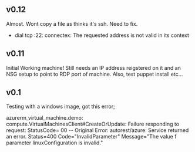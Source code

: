 v0.12
-----
Almost. Wont copy a file as thinks it's ssh. Need to fix.
* dial tcp :22: connectex: The requested address is not valid in its context

v0.11
-----
Initial Working machine! Still needs an IP address reigstered on it and an NSG setup to point to RDP port of machine. Also, test puppet install etc...

v0.1
----
Testing with a windows image, got this error;

 azurerm_virtual_machine.demo: compute.VirtualMachinesClient#CreateOrUpdate: Failure responding to request: StatusCode=
00 -- Original Error: autorest/azure: Service returned an error. Status=400 Code="InvalidParameter" Message="The value
f parameter linuxConfiguration is invalid."